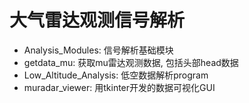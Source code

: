 # 大气雷达观测信号解析
* Analysis_Modules: 信号解析基础模块
* getdata_mu: 获取mu雷达观测数据, 包括头部head数据
* Low_Altitude_Analysis: 低空数据解析program
* muradar_viewer: 用tkinter开发的数据可视化GUI
